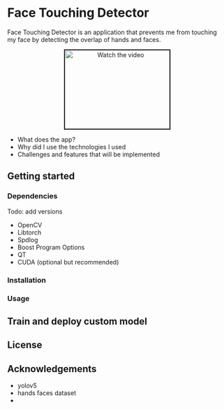 # Face Touching Detector

Face Touching Detector is an application that prevents me from touching my face by detecting the overlap of hands and faces.



<p align="center">
<a href="http://www.youtube.com/watch?feature=player_embedded&v=oIkSHqMhEus" target="_blank">
 <img src="https://img.youtube.com/vi/oIkSHqMhEus/0.jpg" alt="Watch the video" width="240" height="180" border=2 />
</a>
</p>

* What does the app?
* Why did I use the technologies I used
* Challenges and features that will be implemented

## Getting started

### Dependencies

Todo: add versions

* OpenCV
* Libtorch
* Spdlog
* Boost Program Options
* QT
* CUDA (optional but recommended)

### Installation

### Usage

## Train and deploy custom model

## License

## Acknowledgements

* yolov5
* hands faces dataset
* 